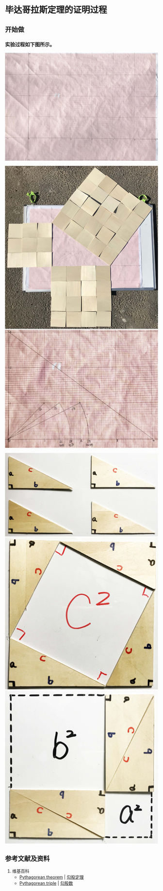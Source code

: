 # 毕达哥拉斯定理的证明过程

## 开始做

### 实验过程如下图所示。

![](/images/欧几里得几何/规则非曲的平面图形的面积/毕达哥拉斯定理的证明过程/1a1.jpg)

![](/images/欧几里得几何/规则非曲的平面图形的面积/毕达哥拉斯定理的证明过程/2a1.jpg)
![](/images/欧几里得几何/规则非曲的平面图形的面积/毕达哥拉斯定理的证明过程/2a2.jpg)

![](/images/欧几里得几何/规则非曲的平面图形的面积/毕达哥拉斯定理的证明过程/3a1.jpg)
![](/images/欧几里得几何/规则非曲的平面图形的面积/毕达哥拉斯定理的证明过程/3a2.jpg)
![](/images/欧几里得几何/规则非曲的平面图形的面积/毕达哥拉斯定理的证明过程/3a3.jpg)

## 参考文献及资料

1. 维基百科
	- [Pythagorean theorem](https://en.wikipedia.org/wiki/Pythagorean_theorem) | [勾股定理](https://zh.wikipedia.org/wiki/%E6%AF%95%E8%BE%BE%E5%93%A5%E6%8B%89%E6%96%AF%E5%AE%9A%E7%90%86) 
	- [Pythagorean triple](https://en.wikipedia.org/wiki/Pythagorean_triple) | [勾股数](https://zh.wikipedia.org/wiki/%E5%8B%BE%E8%82%A1%E6%95%B0) 

